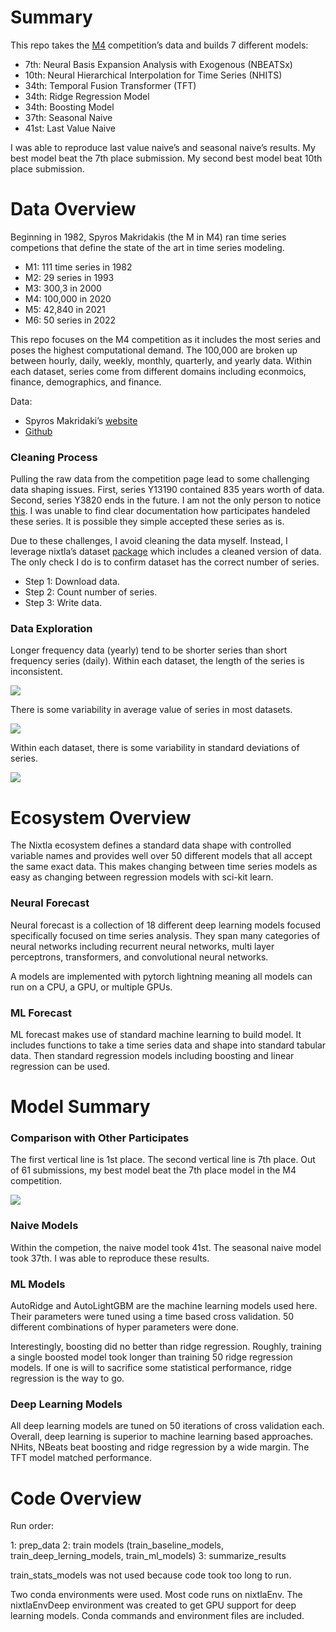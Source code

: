 
# Summary

This repo takes the
[M4](https://www.sciencedirect.com/science/article/pii/S0169207019301128)
competition’s data and builds 7 different models:

- 7th: Neural Basis Expansion Analysis with Exogenous (NBEATSx)
- 10th: Neural Hierarchical Interpolation for Time Series (NHITS)
- 34th: Temporal Fusion Transformer (TFT)
- 34th: Ridge Regression Model
- 34th: Boosting Model
- 37th: Seasonal Naive
- 41st: Last Value Naive

I was able to reproduce last value naive’s and seasonal naive’s results.
My best model beat the 7th place submission. My second best model beat
10th place submission.

# Data Overview

Beginning in 1982, Spyros Makridakis (the M in M4) ran time series
competions that define the state of the art in time series modeling.

- M1: 111 time series in 1982
- M2: 29 series in 1993
- M3: 300,3 in 2000
- M4: 100,000 in 2020
- M5: 42,840 in 2021
- M6: 50 series in 2022

This repo focuses on the M4 competition as it includes the most series
and poses the highest computational demand. The 100,000 are broken up
between hourly, daily, weekly, monthly, quarterly, and yearly data.
Within each dataset, series come from different domains including
econmoics, finance, demographics, and finance.

Data:

- Spyros Makridaki’s
  [website](https://forecasters.org/resources/time-series-data/)
- [Github](https://github.com/Mcompetitions)

### Cleaning Process

Pulling the raw data from the competition page lead to some challenging
data shaping issues. First, series Y13190 contained 835 years worth of
data. Second, series Y3820 ends in the future. I am not the only person
to notice
[this](https://openforecast.org/2020/03/01/m-competitions-from-m4-to-m5-reservations-and-expectations/).
I was unable to find clear documentation how participates handeled these
series. It is possible they simple accepted these series as is.

Due to these challenges, I avoid cleaning the data myself. Instead, I
leverage nixtla’s dataset
[package](https://nixtlaverse.nixtla.io/datasetsforecast/index.html)
which includes a cleaned version of data. The only check I do is to
confirm dataset has the correct number of series.

- Step 1: Download data.
- Step 2: Count number of series.
- Step 3: Write data.

### Data Exploration

Longer frequency data (yearly) tend to be shorter series than short
frequency series (daily). Within each dataset, the length of the series
is inconsistent.

![](README_files/figure-commonmark/cell-3-output-1.png)

There is some variability in average value of series in most datasets.

![](README_files/figure-commonmark/cell-4-output-1.png)

Within each dataset, there is some variability in standard deviations of
series.

![](README_files/figure-commonmark/cell-5-output-1.png)

# Ecosystem Overview

The Nixtla ecosystem defines a standard data shape with controlled
variable names and provides well over 50 different models that all
accept the same exact data. This makes changing between time series
models as easy as changing between regression models with sci-kit learn.

### Neural Forecast

Neural forecast is a collection of 18 different deep learning models
focused specifically focused on time series analysis. They span many
categories of neural networks including recurrent neural networks, multi
layer perceptrons, transformers, and convolutional neural networks.

A models are implemented with pytorch lightning meaning all models can
run on a CPU, a GPU, or multiple GPUs.

### ML Forecast

ML forecast makes use of standard machine learning to build model. It
includes functions to take a time series data and shape into standard
tabular data. Then standard regression models including boosting and
linear regression can be used.

# Model Summary

### Comparison with Other Participates

The first vertical line is 1st place. The second vertical line is 7th
place. Out of 61 submissions, my best model beat the 7th place model in
the M4 competition.

![](README_files/figure-commonmark/cell-6-output-1.png)

### Naive Models

Within the competion, the naive model took 41st. The seasonal naive
model took 37th. I was able to reproduce these results.

### ML Models

AutoRidge and AutoLightGBM are the machine learning models used here.
Their parameters were tuned using a time based cross validation. 50
different combinations of hyper parameters were done.

Interestingly, boosting did no better than ridge regression. Roughly,
training a single boosted model took longer than training 50 ridge
regression models. If one is will to sacrifice some statistical
performance, ridge regression is the way to go.

### Deep Learning Models

All deep learning models are tuned on 50 iterations of cross validation
each. Overall, deep learning is superior to machine learning based
approaches. NHits, NBeats beat boosting and ridge regression by a wide
margin. The TFT model matched performance.

# Code Overview

Run order:

1: prep_data 2: train models (train_baseline_models,
train_deep_lerning_models, train_ml_models) 3: summarize_results

train_stats_models was not used because code took too long to run.

Two conda environments were used. Most code runs on nixtlaEnv. The
nixtlaEnvDeep environment was created to get GPU support for deep
learning models. Conda commands and environment files are included.
